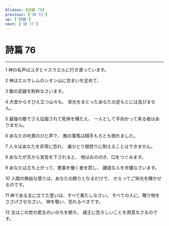 ```yaml
---
Aliases: [詩篇 76]
previous: ['詩 75']
up: ['詩篇']
next: ['詩 77']
---
```

# 詩篇 76

***




1 
神の名声はユダとイスラエルに行き渡っています。 



2 
神はエルサレムのシオン山に住まいを定めて、 



3 
敵の武器を粉砕なさいます。 



4 
大昔からそびえ立つ山々も、 栄光をまとったあなたの足もとには及びません。 



5 
最強の敵でさえ征服されて死体を横たえ、 一人として手向かって来る者はありません。 



6 
あなたの叱責のひと声で、 敵の軍馬は騎手もろとも倒れました。 



7 
人々はあなたを非常に恐れ、 誰ひとり御怒りに耐えることはできません。 



8 
あなたが天から宣告を下されると、 地はおののき、口をつぐみます。 



9 
あなたは立ち上がって、悪事を働く者を罰し、 謙遜な人を弁護なさいます。 



10 
人間の無益な憤りは、あなたの飾りとなるだけで、 かえってご栄光を輝かせるのです。 



11 
神である主に立てた誓いは、すべて果たしなさい。 すべての人に、贈り物をささげさせなさい。 神を敬い、恐れるべきです。 



12 
主はこの世の君主のいのちを絶ち、 諸王に恐ろしいことを用意なさるのです。
